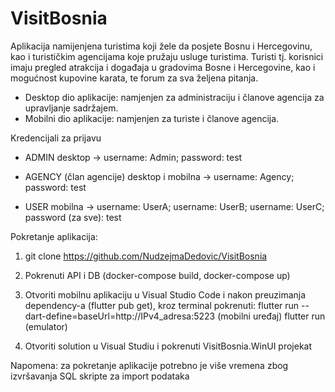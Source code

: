 # VisitBosnia

Aplikacija namijenjena turistima koji žele da posjete Bosnu i Hercegovinu, kao i turističkim agencijama koje pružaju usluge turistima. Turisti tj. korisnici imaju pregled atrakcija i događaja u gradovima Bosne i Hercegovine, kao i mogućnost kupovine karata, te forum za sva željena pitanja.

* Desktop dio aplikacije: namjenjen za administraciju i članove agencija za upravljanje sadržajem. 
* Mobilni dio aplikacije: namjenjen za turiste i članove agencija.

Kredencijali za prijavu

* ADMIN
desktop -> username: Admin;
           password: test
           
* AGENCY (član agencije)
desktop i mobilna -> username: Agency;
                     password: test
                     
* USER
mobilna -> username: UserA; username: UserB; username: UserC;
           password (za sve): test

Pokretanje aplikacija:

1. git clone https://github.com/NudzejmaDedovic/VisitBosnia

2. Pokrenuti API i DB (docker-compose build, docker-compose up)

3. Otvoriti mobilnu aplikaciju u Visual Studio Code i nakon preuzimanja dependency-a (flutter pub get), kroz terminal pokrenuti:
   flutter run --dart-define=baseUrl=http://IPv4_adresa:5223 (mobilni uređaj)
   flutter run (emulator)

4. Otvoriti solution u Visual Studiu i pokrenuti VisitBosnia.WinUI projekat 
           
Napomena: za pokretanje aplikacije potrebno je više vremena zbog izvršavanja SQL skripte za import podataka


        
